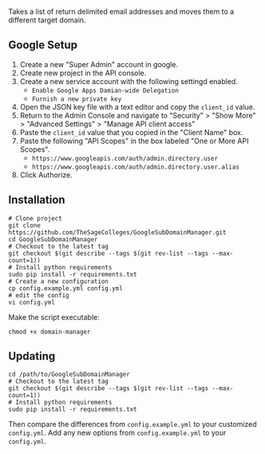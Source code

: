Takes a list of return delimited email addresses and moves them to a different target domain.

## Google Setup

1. Create a new "Super Admin" account in google.
2. Create new project in the API console.
3. Create a new service account with the following settingd enabled.
    * `Enable Google Apps Damian-wide Delegation`
    * `Furnish a new private key`
4. Open the JSON key file with a text editor and copy the `client_id` value.
5. Return to the Admin Console and navigate to "Security" > "Show More" > "Advanced Settings" > "Manage API client access"
6. Paste the `client_id` value that you copied in the "Client Name" box.
7. Paste the following "API Scopes" in the box labeled "One or More API Scopes".
    * `https://www.googleapis.com/auth/admin.directory.user`
    * `https://www.googleapis.com/auth/admin.directory.user.alias`
8. Click Authorize.

## Installation

```shell
# Clone project
git clone https://github.com/TheSageColleges/GoogleSubDomainManager.git
cd GoogleSubDomainManager
# Checkout to the latest tag
git checkout $(git describe --tags $(git rev-list --tags --max-count=1))
# Install python requirements
sudo pip install -r requirements.txt
# Create a new configuration
cp config.example.yml config.yml
# edit the config
vi config.yml
```


Make the script executable:

```shell
chmod +x domain-manager
```

## Updating

```
cd /path/to/GoogleSubDomainManager
# Checkout to the latest tag
git checkout $(git describe --tags $(git rev-list --tags --max-count=1))
# Install python requirements
sudo pip install -r requirements.txt
```

Then compare the differences from `config.example.yml` to your customized `config.yml`. Add any new options from  `config.example.yml` to your `config.yml`.
